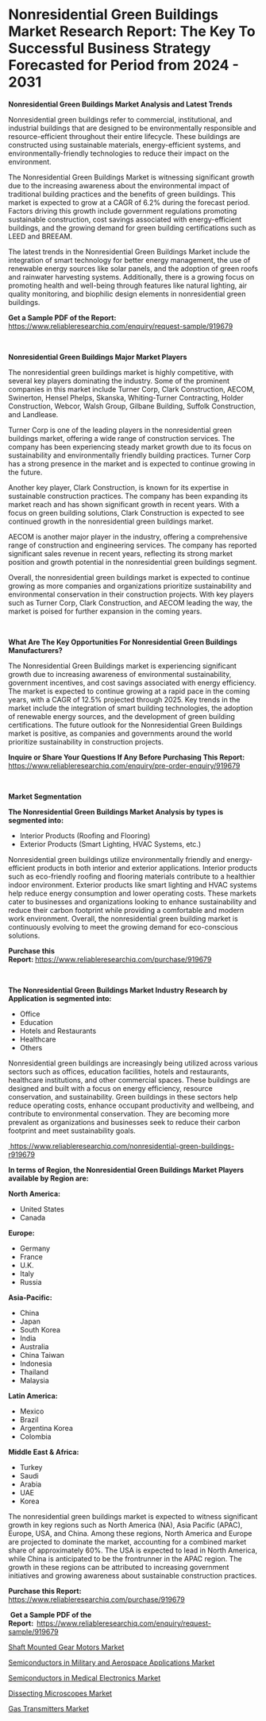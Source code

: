 <p><h1>Nonresidential Green Buildings Market Research Report: The Key To Successful Business Strategy Forecasted for Period from 2024 - 2031</h1></p><p><strong>Nonresidential Green Buildings Market Analysis and Latest Trends</strong></p>
<p><p>Nonresidential green buildings refer to commercial, institutional, and industrial buildings that are designed to be environmentally responsible and resource-efficient throughout their entire lifecycle. These buildings are constructed using sustainable materials, energy-efficient systems, and environmentally-friendly technologies to reduce their impact on the environment.</p><p>The Nonresidential Green Buildings Market is witnessing significant growth due to the increasing awareness about the environmental impact of traditional building practices and the benefits of green buildings. This market is expected to grow at a CAGR of 6.2% during the forecast period. Factors driving this growth include government regulations promoting sustainable construction, cost savings associated with energy-efficient buildings, and the growing demand for green building certifications such as LEED and BREEAM.</p><p>The latest trends in the Nonresidential Green Buildings Market include the integration of smart technology for better energy management, the use of renewable energy sources like solar panels, and the adoption of green roofs and rainwater harvesting systems. Additionally, there is a growing focus on promoting health and well-being through features like natural lighting, air quality monitoring, and biophilic design elements in nonresidential green buildings.</p></p>
<p><strong>Get a Sample PDF of the Report:&nbsp;</strong> <a href="https://www.reliableresearchiq.com/enquiry/request-sample/919679">https://www.reliableresearchiq.com/enquiry/request-sample/919679</a></p>
<p>&nbsp;</p>
<p><strong>Nonresidential Green Buildings Major Market Players</strong></p>
<p><p>The nonresidential green buildings market is highly competitive, with several key players dominating the industry. Some of the prominent companies in this market include Turner Corp, Clark Construction, AECOM, Swinerton, Hensel Phelps, Skanska, Whiting-Turner Contracting, Holder Construction, Webcor, Walsh Group, Gilbane Building, Suffolk Construction, and Landlease.</p><p>Turner Corp is one of the leading players in the nonresidential green buildings market, offering a wide range of construction services. The company has been experiencing steady market growth due to its focus on sustainability and environmentally friendly building practices. Turner Corp has a strong presence in the market and is expected to continue growing in the future.</p><p>Another key player, Clark Construction, is known for its expertise in sustainable construction practices. The company has been expanding its market reach and has shown significant growth in recent years. With a focus on green building solutions, Clark Construction is expected to see continued growth in the nonresidential green buildings market.</p><p>AECOM is another major player in the industry, offering a comprehensive range of construction and engineering services. The company has reported significant sales revenue in recent years, reflecting its strong market position and growth potential in the nonresidential green buildings segment.</p><p>Overall, the nonresidential green buildings market is expected to continue growing as more companies and organizations prioritize sustainability and environmental conservation in their construction projects. With key players such as Turner Corp, Clark Construction, and AECOM leading the way, the market is poised for further expansion in the coming years.</p></p>
<p>&nbsp;</p>
<p><strong>What Are The Key Opportunities For Nonresidential Green Buildings Manufacturers?</strong></p>
<p><p>The Nonresidential Green Buildings market is experiencing significant growth due to increasing awareness of environmental sustainability, government incentives, and cost savings associated with energy efficiency. The market is expected to continue growing at a rapid pace in the coming years, with a CAGR of 12.5% projected through 2025. Key trends in the market include the integration of smart building technologies, the adoption of renewable energy sources, and the development of green building certifications. The future outlook for the Nonresidential Green Buildings market is positive, as companies and governments around the world prioritize sustainability in construction projects.</p></p>
<p><strong>Inquire or Share Your Questions If Any Before Purchasing This Report:</strong> <a href="https://www.reliableresearchiq.com/enquiry/pre-order-enquiry/919679">https://www.reliableresearchiq.com/enquiry/pre-order-enquiry/919679</a></p>
<p>&nbsp;</p>
<p><strong>Market Segmentation</strong></p>
<p><strong>The Nonresidential Green Buildings Market Analysis by types is segmented into:</strong></p>
<p><ul><li>Interior Products (Roofing and Flooring)</li><li>Exterior Products (Smart Lighting, HVAC Systems, etc.)</li></ul></p>
<p><p>Nonresidential green buildings utilize environmentally friendly and energy-efficient products in both interior and exterior applications. Interior products such as eco-friendly roofing and flooring materials contribute to a healthier indoor environment. Exterior products like smart lighting and HVAC systems help reduce energy consumption and lower operating costs. These markets cater to businesses and organizations looking to enhance sustainability and reduce their carbon footprint while providing a comfortable and modern work environment. Overall, the nonresidential green building market is continuously evolving to meet the growing demand for eco-conscious solutions.</p></p>
<p><strong>Purchase this Report:&nbsp;</strong><a href="https://www.reliableresearchiq.com/purchase/919679">https://www.reliableresearchiq.com/purchase/919679</a></p>
<p>&nbsp;</p>
<p><strong>The Nonresidential Green Buildings Market Industry Research by Application is segmented into:</strong></p>
<p><ul><li>Office</li><li>Education</li><li>Hotels and Restaurants</li><li>Healthcare</li><li>Others</li></ul></p>
<p><p>Nonresidential green buildings are increasingly being utilized across various sectors such as offices, education facilities, hotels and restaurants, healthcare institutions, and other commercial spaces. These buildings are designed and built with a focus on energy efficiency, resource conservation, and sustainability. Green buildings in these sectors help reduce operating costs, enhance occupant productivity and wellbeing, and contribute to environmental conservation. They are becoming more prevalent as organizations and businesses seek to reduce their carbon footprint and meet sustainability goals.</p></p>
<p><a href="https://www.reliableresearchiq.com/nonresidential-green-buildings-r919679">&nbsp;https://www.reliableresearchiq.com/nonresidential-green-buildings-r919679</a></p>
<p><strong>In terms of Region, the Nonresidential Green Buildings Market Players available by Region are:</strong></p>
<p>
    <p> <strong> North America: </strong>
        <ul>
            <li>United States</li>
            <li>Canada</li>
        </ul>
        </p> 
    <p> <strong> Europe: </strong>
        <ul>
            <li>Germany</li>
            <li>France</li>
            <li>U.K.</li>
            <li>Italy</li>
            <li>Russia</li>
        </ul>
        </p> 
    <p> <strong> Asia-Pacific: </strong>
        <ul>
            <li>China</li>
            <li>Japan</li>
            <li>South Korea</li>
            <li>India</li>
            <li>Australia</li>
            <li>China Taiwan</li>
            <li>Indonesia</li>
            <li>Thailand</li>
            <li>Malaysia</li>
        </ul>
        </p> 
    <p> <strong> Latin America: </strong>
        <ul>
            <li>Mexico</li>
            <li>Brazil</li>
            <li>Argentina Korea</li>
            <li>Colombia</li>
        </ul>
        </p> 
    <p> <strong> Middle East & Africa: </strong>
        <ul>
            <li>Turkey</li>
            <li>Saudi</li>
            <li>Arabia</li>
            <li>UAE</li>
            <li>Korea</li>
        </ul>
    </p>
    </p>
<p><p>The nonresidential green buildings market is expected to witness significant growth in key regions such as North America (NA), Asia Pacific (APAC), Europe, USA, and China. Among these regions, North America and Europe are projected to dominate the market, accounting for a combined market share of approximately 60%. The USA is expected to lead in North America, while China is anticipated to be the frontrunner in the APAC region. The growth in these regions can be attributed to increasing government initiatives and growing awareness about sustainable construction practices.</p></p>
<p><strong>Purchase this Report: </strong><a href="https://www.reliableresearchiq.com/purchase/919679">https://www.reliableresearchiq.com/purchase/919679</a></p>
<p>&nbsp;<strong>Get a Sample PDF of the Report:&nbsp;&nbsp;</strong><a href="https://www.reliableresearchiq.com/enquiry/request-sample/919679">https://www.reliableresearchiq.com/enquiry/request-sample/919679</a></p>
<p><strong></strong></p>
<p><p><a href="https://medium.com/@denisolden565/shaft-mounted-gear-motors-market-forecast-global-market-trends-and-analysis-from-2024-to-2031-7b222380fef2">Shaft Mounted Gear Motors Market</a></p><p><a href="https://github.com/graysonwolfe1913/Market-Research-Report-List-1/blob/main/semiconductors-in-military-and-aerospace-applications-market.md">Semiconductors in Military and Aerospace Applications Market</a></p><p><a href="https://github.com/lnamivez37/Market-Research-Report-List-1/blob/main/semiconductors-in-medical-electronics-market.md">Semiconductors in Medical Electronics Market</a></p><p><a href="https://medium.com/@lianapter60/strategic-insights-into-global-dissecting-microscopes-market-trends-2024-2031-covered-in-118-06e13413645f">Dissecting Microscopes Market</a></p><p><a href="https://medium.com/@zandould67856/gas-transmitters-industry-analysis-report-its-market-size-share-trends-by-application-region-547d3f076686">Gas Transmitters Market</a></p></p>